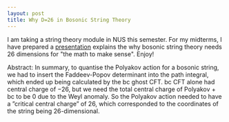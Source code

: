 ```yaml
---
layout: post
title: Why D=26 in Bosonic String Theory
---
```

I am taking a string theory module in NUS this semester. For my midterms, I have prepared a [presentation](/downloads/weylanomaly.pdf) explains the why bosonic string theory needs 26 dimensions for "the math to make sense". Enjoy!

Abstract:
In summary, to quantise the Polyakov action for a bosonic string,
we had to insert the Faddeev-Popov determinant into the path
integral, which ended up being calculated by the bc ghost CFT. bc
CFT alone had central charge of −26, but we need the total
central charge of Polyakov + bc to be 0 due to the Weyl anomaly.
So the Polyakov action needed to have a ”critical central charge”
of 26, which corresponded to the coordinates of the string being
26-dimensional.
